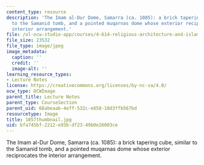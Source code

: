 ```yaml
---
content_type: resource
description: 'The Imam al-Dur Dome, Samarra (ca. 1085): a brick tapering cube, similar
  to the Samanid tomb, and a pointed muqarnas dome whose exterior reciprocates the
  interior arrangement.'
file: /ol-ocw-studio-app/courses/4-614-religious-architecture-and-islamic-cultures-fall-2002/bfa745bf2212e93bdf2349b0e26003ce_1057thumbnail.jpg
file_size: 23532
file_type: image/jpeg
image_metadata:
  caption: ''
  credit: ''
  image-alt: ''
learning_resource_types:
- Lecture Notes
license: https://creativecommons.org/licenses/by-nc-sa/4.0/
ocw_type: OCWImage
parent_title: Lecture Notes
parent_type: CourseSection
parent_uid: 68abeaab-4eff-532c-e858-18d3ffb567bd
resourcetype: Image
title: 1057thumbnail.jpg
uid: bfa745bf-2212-e93b-df23-49b0e26003ce
---
```

The Imam al-Dur Dome, Samarra (ca. 1085): a brick tapering cube, similar to the Samanid tomb, and a pointed muqarnas dome whose exterior reciprocates the interior arrangement.